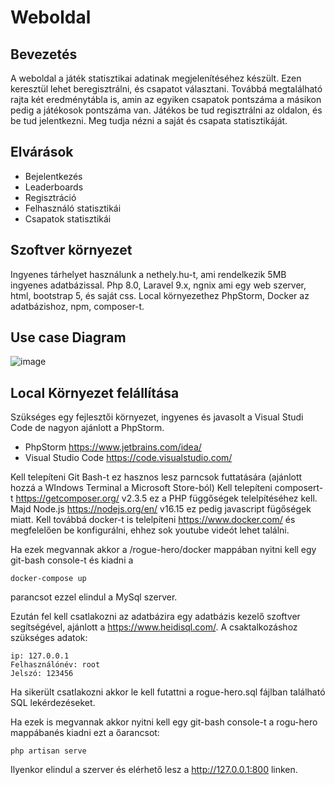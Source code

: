 # Weboldal
## Bevezetés
A weboldal a játék statisztikai adatinak megjelenítéséhez készült. Ezen keresztül lehet beregisztrálni, és csapatot választani. Továbbá megtalálható rajta két eredménytábla is, amin az egyiken  csapatok pontszáma a másikon pedig a játékosok pontszáma van. Játékos be tud regisztrálni az oldalon, és be tud jelentkezni. Meg tudja nézni a saját és csapata statisztikáját.

## Elvárások
-	Bejelentkezés
-	Leaderboards
-	Regisztráció
-	Felhasználó statisztikái
-	Csapatok statisztikái

## Szoftver környezet
Ingyenes tárhelyet használunk a nethely.hu-t, ami rendelkezik 5MB ingyenes adatbázissal. Php 8.0, Laravel 9.x, ngnix ami egy web szerver, html, bootstrap 5, és saját css. Local környezethez PhpStorm, Docker az adatbázishoz, npm, composer-t.

## Use case Diagram
![image](https://user-images.githubusercontent.com/33898680/168993878-eaecd65e-6f45-49a4-9723-c0bdfadbace0.png)

## Local Környezet felállítása

Szükséges egy fejlesztői környezet, ingyenes és javasolt a Visual Studi Code de nagyon ajánlott a PhpStorm.
- PhpStorm https://www.jetbrains.com/idea/ 
- Visual Studio Code https://code.visualstudio.com/

Kell telepíteni Git Bash-t ez hasznos lesz parncsok futtatására (ajánlott hozzá a WIndows Terminal a Microsoft Store-ból)
Kell telepíteni composert-t https://getcomposer.org/ v2.3.5 ez a PHP függőségek telelpítéséhez kell.
Majd Node.js https://nodejs.org/en/ v16.15 ez pedig javascript fügőségek miatt.
Kell továbbá docker-t is telelpíteni https://www.docker.com/ és megfelelően be konfigurálni, ehhez sok youtube videót lehet találni.

Ha ezek megvannak akkor a /rogue-hero/docker mappában nyitni kell egy git-bash console-t és kiadni a 
```
docker-compose up 
```
parancsot ezzel elindul a MySql szerver.

Ezután fel kell csatlakozni az adatbázira egy adatbázis kezelő szoftver segítségével, ajánlott a https://www.heidisql.com/.
A csaktalkozáshoz szükséges adatok:
```
ip: 127.0.0.1
Felhasználónév: root
Jelszó: 123456
```

Ha sikerült csatlakozni akkor le kell futattni a rogue-hero.sql fájlban található SQL lekérdezéseket.

Ha ezek is megvannak akkor nyitni kell egy git-bash console-t a rogu-hero mappábanés kiadni ezt a őarancsot:
```
php artisan serve
```

Ilyenkor elindul a szerver és elérhető lesz a http://127.0.0.1:800 linken.
